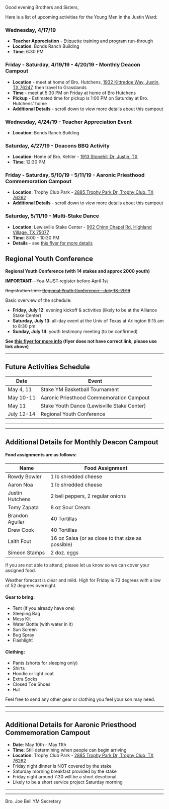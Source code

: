 Good evening Brothers and Sisters,

Here is a list of upcoming activities for the Young Men in the Justin Ward:


### Wednesday, 4/17/19

- **Teacher Appreciation** - Etiquette training and program run-through
- **Location**: Bonds Ranch Building
- **Time**: 6:30 PM


### Friday - Saturday, 4/19/19 - 4/20/19 - **Monthly Deacon Campout**

- **Location** - meet at home of Bro. Hutchens, [1932 Kittredge Way, Justin, TX 76247](https://goo.gl/maps/aUySotfAzVo), then travel to Grasslands
- **Time** - meet at 5:30 PM on Friday at home of Bro Hutchens
- **Pickup** - Estimated time for pickup is 1:00 PM on Saturday at Bro. Hutchens' home
- **Additional Details** - scroll down to view more details about this campout


### Wednesday, 4/24/19 - **Teacher Appreciation Event**

- **Location**: Bonds Ranch Building


### Saturday, 4/27/19 - **Deacons BBQ Activity**

- **Location**: Home of Bro. Kehler - [1913 Stonehill Dr, Justin, TX](https://goo.gl/maps/FZkroyHRFxj)
- **Time**: 12:30 PM


### Friday - Saturday, 5/10/19 - 5/11/19 - **Aaronic Priesthood Commemoration Campout**

- **Location**: Trophy Club Park - [2885 Trophy Park Dr, Trophy Club, TX 76262](https://goo.gl/maps/Xq96PmFbdzE2)
- **Additional Details** - scroll down to view more details about this campout


### Saturday, 5/11/19 - **Multi-Stake Dance**

- **Location**: Lewisville Stake Center - [902 Chinn Chapel Rd, Highland Village, TX 75077](https://goo.gl/maps/tprhLtbq5z12)
- **Time**: 8:00 - 10:30 PM
- **Details** - see [this flyer for more details](https://drive.google.com/open?id=12sxPqUsu2Mq6cT_ahNO7gqcEdEVLQ97f)


## Regional Youth Conference

**Regional Youth Conference (with 14 stakes and approx 2000 youth)**

~~**IMPORTANT** - You MUST register before April 1st~~

~~Registration Link: [Regional Youth Conference - July 13, 2019](https://www.surveymonkey.com/r/S2QS6KZ)~~

Basic overview of the schedule:
- **Friday, July 12**: evening kickoff & activities (likely to be at the Alliance Stake Center)
- **Saturday, July 13**: all-day event at the Univ of Texas at Arlington 8:15 am to 8:30 pm
- **Sunday, July 14**: youth testimony meeting (to be confirmed)

**See [this flyer for more info](https://drive.google.com/open?id=1c5s7ACAVpQCZyDvkG_qrAqdNhyyhYx6K) (flyer does not have correct link, please use link above)**


---

## Future Activities Schedule

Date | Event
-- | --
May 4, 11 | Stake YM Basketball Tournament
May 10-11 | Aaronic Priesthood Commemoration Campout
May 11 | Stake Youth Dance (Lewisville Stake Center)
July 12-14 | Regional Youth Conference


---

---

## Additional Details for **Monthly Deacon Campout**


#### Food assignments are as follows:

Name | Food Assignment
-- | --
Rowdy Bowler | 1 lb shredded cheese
Aaron Noa | 1 lb shredded cheese
Justin Hutchens | 2 bell peppers, 2 regular onions
Tomy Zapata | 8 oz Sour Cream
Brandon Aguilar | 40 Tortillas
Drew Cook | 40 Tortillas
Laith Fout | 16 oz Salsa (or as close to that size as possible)
Simeon Stamps | 2 doz. eggs

If you are not able to attend, please let us know so we can cover your assigned food.

Weather forecast is clear and mild. High for Friday is 73 degrees with a low of 52 degrees overnight.

#### Gear to bring:
- Tent (if you already have one)
- Sleeping Bag
- Mess Kit
- Water Bottle (with water in it)
- Sun Screen
- Bug Spray
- Flashlight

#### Clothing:
- Pants (shorts for sleeping only)
- Shirts
- Hoodie or light coat
- Extra Socks
- Closed Toe Shoes
- Hat

Feel free to send any other gear or clothing you feel your son may need.


---

---

## Additional Details for **Aaronic Priesthood Commemoration Campout**

- **Date**: May 10th - May 11th
- **Time**: Still determining when people can begin arriving
- **Location**: Trophy Club Park - [2885 Trophy Park Dr, Trophy Club, TX 76262](https://goo.gl/maps/Xq96PmFbdzE2)
- Friday night dinner is NOT covered by the stake
- Saturday morning breakfast provided by the stake
- Friday night around 7:30 will be a short devotional
- Likely to be a short service project Saturday morning

---

---


Bro. Joe Bell
YM Secretary
